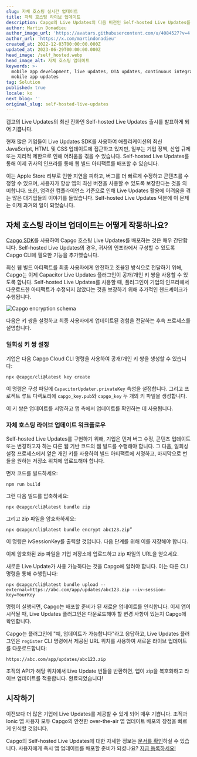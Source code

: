 ```yaml
---
slug: 자체 호스팅 실시간 업데이트
title: 자체 호스팅 라이브 업데이트
description: Capgo의 Live Updates의 다음 버전인 Self-hosted Live Updates를 발표하게 되어 기쁩니다!
author: Martin Donadieu
author_image_url: 'https://avatars.githubusercontent.com/u/4084527?v=4'
author_url: 'https://x.com/martindonadieu'
created_at: 2022-12-03T00:00:00.000Z
updated_at: 2023-06-29T00:00:00.000Z
head_image: /self_hosted.webp
head_image_alt: 자체 호스팅 업데이트
keywords: >-
  mobile app development, live updates, OTA updates, continuous integration,
  mobile app updates
tag: Solution
published: true
locale: ko
next_blog: ''
original_slug: self-hosted-live-updates
---
```

캡고의 Live Updates의 최신 진화인 Self-hosted Live Updates 출시를 발표하게 되어 기쁩니다.

현재 많은 기업들이 Live Updates SDK를 사용하여 애플리케이션의 최신 JavaScript, HTML 및 CSS 업데이트에 접근하고 있지만, 일부는 기업 정책, 산업 규제 또는 지리적 제한으로 인해 어려움을 겪을 수 있습니다. Self-hosted Live Updates를 통해 이제 귀사의 인프라를 통해 웹 빌드 아티팩트를 배포할 수 있습니다.

이는 Apple Store 리뷰로 인한 지연을 피하고, 버그를 더 빠르게 수정하고 콘텐츠를 수정할 수 있으며, 사용자가 항상 앱의 최신 버전을 사용할 수 있도록 보장한다는 것을 의미합니다. 또한, 엄격한 컴플라이언스 기준으로 인해 Live Updates 활용에 어려움을 겪는 많은 대기업들의 이야기를 들었습니다. Self-hosted Live Updates 덕분에 이 문제는 이제 과거의 일이 되었습니다.

## 자체 호스팅 라이브 업데이트는 어떻게 작동하나요?

[Capgo SDK](https://github.com/Cap-go/capacitor-updater/)를 사용하여 Capgo 호스팅 Live Updates를 배포하는 것은 매우 간단합니다. Self-hosted Live Updates의 경우, 귀사의 인프라에서 구성할 수 있도록 Capgo CLI에 필요한 기능을 추가했습니다.

최신 웹 빌드 아티팩트를 최종 사용자에게 안전하고 조율된 방식으로 전달하기 위해, Capgo는 이제 Capacitor Live Updates 플러그인이 공개/개인 키 쌍을 사용할 수 있도록 합니다. Self-hosted Live Updates를 사용할 때, 플러그인이 기업의 인프라에서 다운로드한 아티팩트가 수정되지 않았다는 것을 보장하기 위해 추가적인 핸드셰이크가 수행됩니다.

![Capgo encryption schema](/encryption_flow.webp)

다음은 키 쌍을 설정하고 최종 사용자에게 업데이트된 경험을 전달하는 후속 프로세스를 설명합니다.

### 일회성 키 쌍 설정

기업은 다음 Capgo Cloud CLI 명령을 사용하여 공개/개인 키 쌍을 생성할 수 있습니다:

```shell
npx @capgo/cli@latest key create
```

이 명령은 구성 파일에 `CapacitorUpdater.privateKey` 속성을 설정합니다.
그리고 프로젝트 루트 디렉토리에 `capgo_key.pub`와 `capgo_key` 두 개의 키 파일을 생성합니다.

이 키 쌍은 업데이트를 서명하고 앱 측에서 업데이트를 확인하는 데 사용됩니다.

### 자체 호스팅 라이브 업데이트 워크플로우

Self-hosted Live Updates를 구현하기 위해, 기업은 먼저 버그 수정, 콘텐츠 업데이트 또는 변경하고자 하는 다른 웹 기반 코드의 웹 빌드를 수행해야 합니다. 그 다음, 일회성 설정 프로세스에서 얻은 개인 키를 사용하여 빌드 아티팩트에 서명하고, 마지막으로 번들을 원하는 저장소 위치에 업로드해야 합니다.

먼저 코드를 빌드하세요:
```shell
npm run build
```

그런 다음 빌드를 압축하세요:
```shell
npx @capgo/cli@latest bundle zip
```

그리고 zip 파일을 암호화하세요:

```shell
npx @capgo/cli@latest bundle encrypt abc123.zip”
```

이 명령은 ivSessionKey를 출력할 것입니다. 다음 단계를 위해 이를 저장해야 합니다.

이제 암호화된 zip 파일을 기업 저장소에 업로드하고 zip 파일의 URL을 얻으세요.

새로운 Live Update가 사용 가능하다는 것을 Capgo에 알려야 합니다. 이는 다른 CLI 명령을 통해 수행됩니다:

```shell
npx @capgo/cli@latest bundle upload --external=https://abc.com/app/updates/abc123.zip --iv-session-key=YourKey
```

명령이 실행되면, Capgo는 배포할 준비가 된 새로운 업데이트를 인식합니다. 이제 앱이 시작될 때, Live Updates 플러그인은 다운로드해야 할 변경 사항이 있는지 Capgo에 확인합니다.

Capgo는 플러그인에 "예, 업데이트가 가능합니다"라고 응답하고, Live Updates 플러그인은 `register` CLI 명령에서 제공된 URL 위치를 사용하여 새로운 라이브 업데이트를 다운로드합니다:

```shell
https://abc.com/app/updates/abc123.zip
```

조직의 API가 해당 위치에서 Live Update 번들을 반환하면, 앱이 zip을 복호화하고 라이브 업데이트를 적용합니다. 완료되었습니다!

## 시작하기

이전보다 더 많은 기업에 Live Updates를 제공할 수 있게 되어 매우 기쁩니다. 조직과 Ionic 앱 사용자 모두 Capgo의 안전한 over-the-air 앱 업데이트 배포의 장점을 빠르게 인식할 것입니다.

Capgo의 Self-hosted Live Updates에 대한 자세한 정보는 [문서를 확인](/docs/cli/commands/#upload-version)하실 수 있습니다. 사용자에게 즉시 앱 업데이트를 배포할 준비가 되셨나요? [지금 등록하세요!](/register/)
